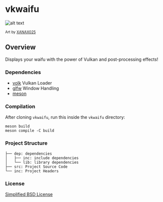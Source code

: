 # vkwaifu

![alt text](https://i.imgur.com/NtYtvkU.png)

<sub>Art by [XANAX025](https://twitter.com/XANAX025)</sub>

## Overview
Displays your waifu with the power of Vulkan and post-processing effects!

### Dependencies
- [volk](https://github.com/zeux/volk) Vulkan Loader
- [glfw](https://github.com/glfw/glfw) Window Handling
- [meson](https://mesonbuild.com/)

### Compilation
After cloning ``vkwaifu``, run this inside the ``vkwaifu`` directory:
```
meson build
meson compile -C build
```

### Project Structure
```
├── dep: dependencies
│   ├── inc: include dependencies
│   └── lib: library dependencies
├── src: Project Source Code
└── inc: Project Headers
```

### License
[Simplified BSD License](LICENSE)
